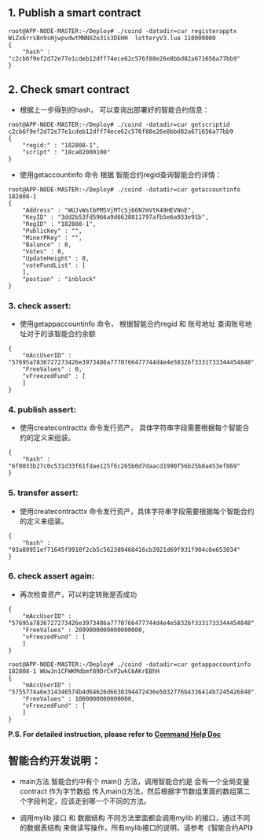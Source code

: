 ## 1. Publish a smart contract
```
root@APP-NODE-MASTER:~/Deploy# ./coind -datadir=cur registerapptx WiZx6rrsBn9sHjwpvdwtMNNX2o31s3DEHH  lotteryV3.lua 110000000
{
    "hash" : "c2cb6f9ef2d72e77e1cdeb12dff74ece62c576f88e26e8bbd82a671656a77bb9"
}
```

## 2. Check smart contract

* 根据上一步得到的hash， 可以查询出部署好的智能合约信息：
```
root@APP-NODE-MASTER:~/Deploy# ./coind -datadir=cur getscriptid c2cb6f9ef2d72e77e1cdeb12dff74ece62c576f88e26e8bbd82a671656a77bb9
{
    "regid:" : "182808-1",
    "script" : "18ca02000100"
}
```

* 使用getaccountinfo 命令 根据 智能合约regid查询智能合约详情：
```
root@APP-NODE-MASTER:~/Deploy# ./coind -datadir=cur getaccountinfo 182808-1
{
    "Address" : "WUJvWstbPM5VjMTcSj66N7mVtK49HEVNnE",
    "KeyID" : "3dd2b53fd5966a9d6638811797afb5e6a933e91b",
    "RegID" : "182808-1",
    "PublicKey" : "",
    "MinerPKey" : "",
    "Balance" : 0,
    "Votes" : 0,
    "UpdateHeight" : 0,
    "voteFundList" : [
    ],
    "postion" : "inblock"
}
```

### 3. check assert:

* 使用getappaccountinfo 命令， 根据智能合约regid 和 账号地址 查询账号地址对于的该智能合约余额
```root@APP-NODE-MASTER:~/Deploy# ./coind -datadir=cur getappaccountinfo 182808-1 WiZx6rrsBn9sHjwpvdwtMNNX2o31s3DEHH
{
    "mAccUserID" : "57695a7836727273426e3973486a7770766477744d4e4e58326f3331733344454848",
    "FreeValues" : 0,
    "vFreezedFund" : [
    ]
}
```
### 4. publish assert:

* 使用createcontracttx 命令发行资产， 具体字符串字段需要根据每个智能合约的定义来组装。
```root@APP-NODE-MASTER:~/Deploy# ./coind -datadir=cur createcontracttx 18247-1 182808-1 0 f00657695a7836727273426e3973486a7770766477744d4e4e58326f3331733344454848000052acdfb2241d000052acdfb2241d0100000001000000 100000 0
{
    "hash" : "6f0033b27c0c531d33f61fdae125f6c265b0d7daacd1990f56b25b8a453ef869"
}
```
### 5. transfer assert:

* 使用createcontracttx 命令发行资产，具体字符串字段需要根据每个智能合约的定义来组装。
```root@APP-NODE-MASTER:~/Deploy# ./coind -datadir=cur createcontracttx 18247-1 182808-1 0 f0075755774a6e314346574b4d64626d6638394472436e5032776b4336414b72454268480080c6a47e8d0300 100000 0
{
    "hash" : "93a89951ef71645f9910f2cb5c562389468416cb3921d69f931f904c6e653034"
}
```

### 6. check assert again:

* 再次检查资产，可以判定转账是否成功
```root@APP-NODE-MASTER:~/Deploy# ./coind -datadir=cur getappaccountinfo 182808-1 WiZx6rrsBn9sHjwpvdwtMNNX2o31s3DEHH
{
    "mAccUserID" : "57695a7836727273426e3973486a7770766477744d4e4e58326f3331733344454848",
    "FreeValues" : 2099000000000000000,
    "vFreezedFund" : [
    ]
}
```

```
root@APP-NODE-MASTER:~/Deploy# ./coind -datadir=cur getappaccountinfo 182808-1 WUwJn1CFWKMdbmf89DrCnP2wkC6AKrEBhH
{
    "mAccUserID" : "5755774a6e314346574b4d64626d6638394472436e5032776b4336414b7245426848",
    "FreeValues" : 1000000000000000,
    "vFreezedFund" : [
    ]
}
```

**P.S. For detailed instruction, please refer to [Command Help Doc](CmdHelp.md)**

## 智能合约开发说明：

* main方法
智能合约中有个 main() 方法，调用智能合约是 会有一个全局变量 contract 作为字节数组 传入main()方法，然后根据字节数组里面的数组第二个字段判定，应该走到哪一个不同的方法。

* 调用mylib 接口 和 数据结构
不同方法里面都会调用mylib 的接口，通过不同的数据表结构 来做读写操作，所有mylib接口的说明，请参考《智能合约API》
